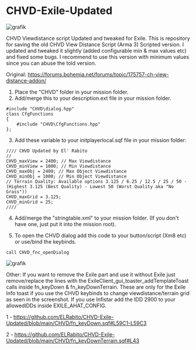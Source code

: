 # CHVD-Exile-Updated

![grafik](https://github.com/ELRabito/CHVD-Exile-Updated/assets/39779934/1a8765c5-977f-4697-9370-b03523a1af53)

CHVD Viewdistance script Updated and tweaked for Exile.
This is repository for saving the old CHVD View Distance Script (Arma 3) Scripted version.
I updated and tweaked it slightly (added configurable min & max values etc) and fixed some bugs.
I recommend to use this version with minimum values since you can abuse the told version.

Original: https://forums.bohemia.net/forums/topic/175757-ch-view-distance-addon/

1. Place the "CHVD" folder in your mission folder.
2. Add/merge this to your description.ext file in your mission folder.
```
#include "CHVD\dialog.hpp"
class CfgFunctions
{
    #include "CHVD\CfgFunctions.hpp"
};
```

3. Add these variable to your initplayerlocal.sqf file in your mission folder:
```
//// CHVD Updated by El' Rabito
//
CHVD_maxView = 2400; // Max Viewdistance
CHVD_minView = 1000; // Min Viewdistance
CHVD_maxObj = 2400; // Max Object Viewdistance
CHVD_minObj = 1000; // Min Object Viewdistance
// Terrain Quality: Available options 3.125 / 6.25 / 12.5 / 25 / 50 - (Highest 3.125 (Best Quality) - Lowest 50 (Worst Quality aka "No Grass"))
CHVD_maxGrid = 3.125;
CHVD_minGrid = 25;
////
```

4. Add/merge the "stringtable.xml" to your mission folder. (If you don't have one, just put it into the mission root).

5. To open the CHVD dialog add this code to your button/script (Xm8 etc) or use/bind the keybinds.
```
call CHVD_fnc_openDialog
```
![grafik](https://github.com/ELRabito/CHVD-Exile-Updated/assets/39779934/0c7c0197-f0f0-4150-aef2-ea1759834d38)

Other: If you want to remove the Exile part and use it without Exile just remove/replace the lines with the ExileClient_gui_toaster_addTemplateToast calls inside fn_keyDown & fn_keyDownTerrain.
These are only for the Exile Info toast if you use the CHVD keybinds to change viewdistance/terrain grid as seen in the screenshot.
If you use Infistar add the IDD 2900 to your allowedIDDs inside EXILE_AHAT_CONFIG.

1 - https://github.com/ELRabito/CHVD-Exile-Updated/blob/main/CHVD/fn_keyDown.sqf#L59C1-L59C3

2 - https://github.com/ELRabito/CHVD-Exile-Updated/blob/main/CHVD/fn_keyDownTerrain.sqf#L43
